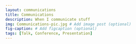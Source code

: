 ```yaml
---
layout: communications
title: Communications
description: When I communicate stuff
img: Communications-pic.jpg # Add image post (optional)
fig-caption: # Add figcaption (optional)
tags: [Talk, Conference, Presentation]
---
```

